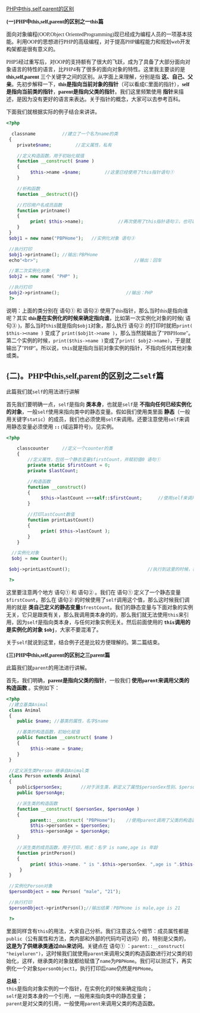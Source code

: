 [PHP中this,self,parent的区别][0]

<font face=黑体>

 **{一}PHP中this,self,parent的区别之一this篇**

面向对象编程(OOP,Object OrientedProgramming)现已经成为编程人员的一项基本技能。利用OOP的思想进行PHP的高级编程，对于提高PHP编程能力和规划web开发构架都是很有意义的。

PHP5经过重写后，对OOP的支持额有了很大的飞跃，成为了具备了大部分面向对象语言的特性的语言，比PHP4有了很多的面向对象的特性。这里我主要谈的是 **this,self,parent** 三个关键字之间的区别。从字面上来理解，分别是指 **这、自己、父亲**。先初步解释一下，**this是指向当前对象的指针**（可以看成C里面的指针），**self是指向当前类的指针**，**parent是指向父类的指针**。我们这里频繁使用 **指针**来描述，是因为没有更好的语言来表达。关于指针的概念，大家可以去参考百科。

下面我们就根据实际的例子结合来讲讲。

```php
<?php

  classname          //建立了一个名为name的类
 {
    private$name;         //定义属性，私有

    //定义构造函数，用于初始化赋值
    function __construct( $name )
    {
         $this->name =$name;         //这里已经使用了this指针语句①
    }

    //析构函数
    function __destruct(){}

    //打印用户名成员函数
    function printname()
    {
         print( $this->name);             //再次使用了this指针语句②，也可以使用echo输出
    }
 }
 $obj1 = new name("PBPHome");   //实例化对象 语句③

 //执行打印
 $obj1->printname(); //输出:PBPHome
 echo"<br>";                                    //输出：回车

 //第二次实例化对象
 $obj2 = new name( "PHP" );

 //执行打印
 $obj2->printname();                         //输出：PHP
 ?>
```

说明：上面的类分别在 语句① 和 语句② 使用了this指针，那么当时this是指向谁呢？其实 **this是在实例化的时候来确定指向谁**，比如第一次实例化对象的时候( 语句③ )，那么当时`this`就是指向`$obj1`对象，那么执行 语句② 的打印时就把`print( $this-><name )` 变成了 `print($obj1t->name )`，那么当然就输出了"PBPHome"。第二个实例的时候，`print($this->name )`变成了`print( $obj2->name)`，于是就输出了"PHP"。所以说，`this`就是指向当前对象实例的指针，不指向任何其他对象或类。

## {二}。PHP中this,self,parent的区别之二`self`篇

此篇我们就`self`的用法进行讲解

首先我们要明确一点，`self`是指向 **类本身**，也就是`self`是 **不指向任何已经实例化的对象**，一般`self`使用来指向类中的静态变量。假如我们使用类里面 **静态**（一般用关键字`static`）的成员，我们也必须使用`self`来调用。还要注意使用`self`来调用静态变量必须使用 **`::`** (域运算符号)，见实例。

```php
<?php

    classcounter     //定义一个counter的类
    {
        //定义属性，包括一个静态变量$firstCount，并赋初值0 语句①  
        private static $firstCount = 0;
        private $lastCount;

        //构造函数
        function __construct()
        {
             $this->lastCount =++self::$firstCount;      //使用self来调用静态变量 语句②
        }

        //打印lastCount数值
        function printLastCount()
        {
             print( $this->lastCount );
        }
    }

  //实例化对象
  $obj = new Counter();

 $obj->printLastCount();                             //执行到这里的时候，程序输出1

 ?>
```

这里要注意两个地方 语句① 和 语句② 。我们在 语句① 定义了一个静态变量`$firstCount`，那么在 语句② 的时候使用了`self`调用这个值，那么这时候我们调用的就是 **类自己定义的静态变量**`$frestCount`。我们的静态变量与下面对象的实例无关，它只是跟类有关，那么我调用类本身的的，那么我们就无法使用`this`来引用，因为`self`是指向类本身，与任何对象实例无关。然后前面使用的 **`this`调用的是实例化的对象  `$obj`**，大家不要混淆了。

关于`self`就说到这里，结合例子还是比较方便理解的。第二篇结束。

**{三}PHP中this,self,parent的区别之三parent篇**

此篇我们就`parent`的用法进行讲解。

首先，我们明确，**parent是指向父类的指针**，一般我们 **使用`parent`来调用父类的** **构造函数** 。实例如下：

```php
<?php
 //建立基类Animal
 class Animal
 {
    public $name; //基类的属性，名字$name

    //基类的构造函数，初始化赋值
    public function __construct( $name )
    {
         $this->name = $name;
    }
 }

 //定义派生类Person 继承自Animal类
 class Person extends Animal
 {
    public$personSex;       //对于派生类，新定义了属性$personSex性别、$personAge年龄
    public $personAge;

    //派生类的构造函数
    function __construct( $personSex, $personAge )
    {
         parent::__construct( "PBPHome");    //使用parent调用了父类的构造函数 语句①
         $this->personSex = $personSex;
         $this->personAge = $personAge;
    }

    //派生类的成员函数，用于打印，格式：名字 is name,age is 年龄
    function printPerson()
    {
         print( $this->name. " is ".$this->personSex. ",age is ".$this->personAge );
     }
 }

 //实例化Person对象
 $personObject = new Person( "male", "21");

 //执行打印
 $personObject->printPerson();//输出结果：PBPHome is male,age is 21

 ?>

```

里面同样含有`this`的用法，大家自己分析。我们注意这么个细节：成员属性都是`public`（公有属性和方法，类内部和外部的代码均可访问）的，特别是父类的，**这是为了供继承类通过this来访问**。关键点在 语句① ：`parent::__construct( "heiyeluren")`，这时候我们就使用`parent`来调用父类的构造函数进行对父类的初始化，这样，继承类的对象就都给赋值了`name`为`PBPHome`。我们可以测试下，再实例化一个对象`$personObject1`，执行打印后`name`仍然是`PBPHome`。

**总结**：  
`this`是指向对象实例的一个指针，在实例化的时候来确定指向；  
`self`是对类本身的一个引用，一般用来指向类中的静态变量；  
`parent`是对父类的引用，一般使用`parent`来调用父类的构造函数。

</font>

[0]: http://www.cnblogs.com/myjavawork/articles/1793664.html